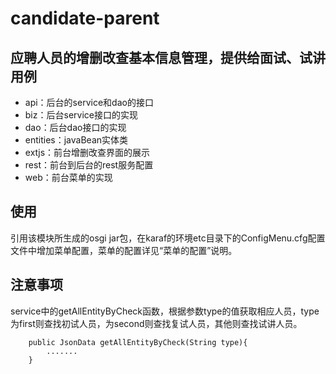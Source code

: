 # candidate-parent

## 应聘人员的增删改查基本信息管理，提供给面试、试讲用例
  * api：后台的service和dao的接口
  * biz：后台service接口的实现
  * dao：后台dao接口的实现
  * entities：javaBean实体类
  * extjs：前台增删改查界面的展示
  * rest：前台到后台的rest服务配置
  * web：前台菜单的实现

## 使用
引用该模块所生成的osgi jar包，在karaf的环境etc目录下的ConfigMenu.cfg配置文件中增加菜单配置，菜单的配置详见“菜单的配置”说明。

## 注意事项
service中的getAllEntityByCheck函数，根据参数type的值获取相应人员，type为first则查找初试人员，为second则查找复试人员，其他则查找试讲人员。

        public JsonData getAllEntityByCheck(String type){
            .......
        }
